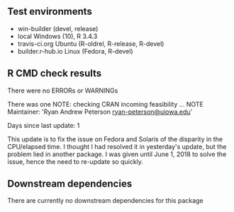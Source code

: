 ## Test environments 
- win-builder (devel, release)
- local Windows (10), R 3.4.3
- travis-ci.org Ubuntu (R-oldrel, R-release, R-devel)
- builder.r-hub.io Linux (Fedora, R-devel) 

## R CMD check results
There were no ERRORs or WARNINGs 

There was one NOTE:
checking CRAN incoming feasibility ... NOTE
Maintainer: 'Ryan Andrew Peterson <ryan-peterson@uiowa.edu>'

Days since last update: 1

This update is to fix the issue on Fedora and Solaris of 
the disparity in the CPU/elapsed time. I thought I had 
resolved it in yesterday's update, but the problem lied in 
another package. I was given until June 1, 2018 to solve the issue, 
hence the need to re-update so quickly.

## Downstream dependencies
There are currently no downstream dependencies for this package